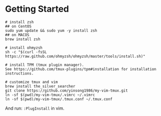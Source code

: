 # Getting Started
    
    # install zsh
    ## on CentOS
    sudo yum update && sudo yum -y install zsh
    ## on MACOS
    brew install zsh
    
    # install ohmyzsh
    sh -c "$(curl -fsSL https://raw.github.com/ohmyzsh/ohmyzsh/master/tools/install.sh)"

    # install TPM (tmux plugin manager).
    See https://github.com/tmux-plugins/tpm#installation for installation instructions.    

    # customize tmux and vim
    brew install the_silver_searcher
    git clone https://github.com/yinsong1986/my-vim-tmux.git
    ln -sf $(pwd)/my-vim-tmux/.vimrc ~/.vimrc
    ln -sf $(pwd)/my-vim-tmux/.tmux.conf ~/.tmux.conf

    
And run: `:PlugInstall` in vim.

